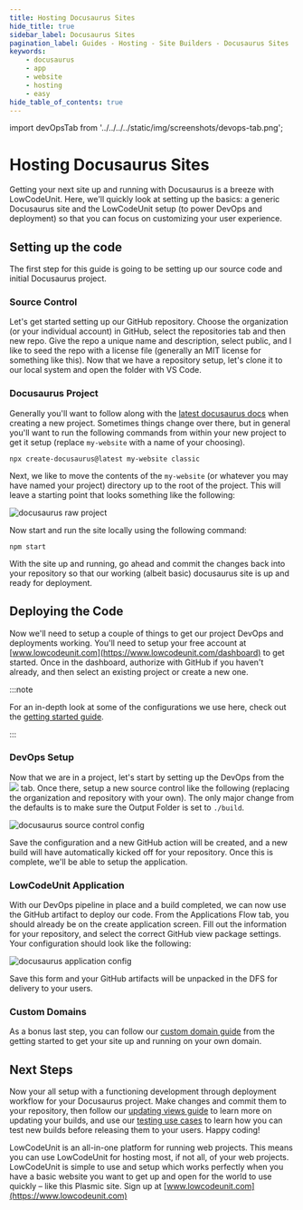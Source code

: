 ```yaml
---
title: Hosting Docusaurus Sites
hide_title: true
sidebar_label: Docusaurus Sites
pagination_label: Guides - Hosting - Site Builders - Docusaurus Sites
keywords:
    - docusaurus
    - app
    - website
    - hosting
    - easy
hide_table_of_contents: true
---
```

import devOpsTab from '../../../../static/img/screenshots/devops-tab.png';


# Hosting Docusaurus Sites

Getting your next site up and running with Docusaurus is a breeze with LowCodeUnit.  Here, we'll quickly look at setting up the basics: a generic Docusaurus site and the LowCodeUnit setup (to power DevOps and deployment) so that you can focus on customizing your user experience.

## Setting up the code

The first step for this guide is going to be setting up our source code and initial Docusaurus project.

### Source Control

Let's get started setting up our GitHub repository.  Choose the organization (or your individual account) in GitHub, select the repositories tab and then new repo.  Give the repo a unique name and description, select public, and I like to seed the repo with a license file (generally an MIT license for something like this).  Now that we have a repository setup, let's clone it to our local system and open the folder with VS Code.  

### Docusaurus Project

Generally you'll want to follow along with the [latest docusaurus docs](https://docusaurus.io/docs) when creating a new project.  Sometimes things change over there, but in general you'll want to run the following commands from within your new project to get it setup (replace `my-website` with a name of your choosing).

```console
npx create-docusaurus@latest my-website classic
```

Next, we like to move the contents of the `my-website` (or whatever you may have named your project) directory up to the root of the project.  This will leave a starting point that looks something like the following:

![docusaurus raw project](/img/screenshots/docusaurus-raw-project.png)

Now start and run the site locally using the following command:

```console
npm start
```

With the site up and running, go ahead and commit the changes back into your repository so that our working (albeit basic) docusaurus site is up and ready for deployment.

## Deploying the Code

Now we'll need to setup a couple of things to get our project DevOps and deployments working.  You'll need to setup your free account at [www.lowcodeunit.com](https://www.lowcodeunit.com/dashboard) to get started.  Once in the dashboard, authorize with GitHub if you haven't already, and then select an existing project or create a new one.

:::note

For an in-depth look at some of the configurations we use here, check out the [getting started guide](../../../getting-started/setup).

:::

### DevOps Setup

Now that we are in a project, let's start by setting up the DevOps from the <img src={devOpsTab} class="text-image" /> tab.  Once there, setup a new source control like the following (replacing the organization and repository with your own).  The only major change from the defaults is to make sure the Output Folder is set to `./build`.

![docusaurus source control config](/img/screenshots/docusaurus-source-control-config.png)

Save the configuration and a new GitHub action will be created, and a new build will have automatically kicked off for your repository.  Once this is complete, we'll be able to setup the application.

### LowCodeUnit Application

With our DevOps pipeline in place and a build completed, we can now use the GitHub artifact to deploy our code.  From the Applications Flow tab, you should already be on the create application screen.  Fill out the information for your repository, and select the correct GitHub view package settings.  Your configuration should look like the following:

![docusaurus application config](/img/screenshots/docusaurus-application-config.png)

Save this form and your GitHub artifacts will be unpacked in the DFS for delivery to your users.

### Custom Domains

As a bonus last step, you can follow our [custom domain guide](../../../getting-started/global-edge-network) from the getting started to get your site up and running on your own domain.

<!-- ## Docs only mode

Talk through shifting to docs only mode, and configuring to run on a base path like `/docs` -->

## Next Steps

Now your all setup with a functioning development through deployment workflow for your Docusaurus project.  Make changes and commit them to your repository, then follow our [updating views guide](../../applications/updating) to learn more on updating your builds, and use our [testing use cases](../../applications/testing-use-cases) to learn how you can test new builds before releasing them to your users.  Happy coding!

LowCodeUnit is an all-in-one platform for running web projects. This means you can use LowCodeUnit for hosting most, if not all, of your web projects. LowCodeUnit is simple to use and setup which works perfectly when you have a basic website you want to get up and open for the world to use quickly – like this Plasmic site. Sign up at [www.lowcodeunit.com](https://www.lowcodeunit.com)
